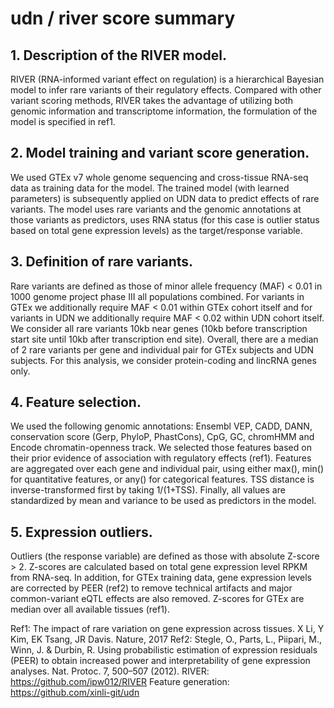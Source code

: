# udn / river score summary


## 1.	Description of the RIVER model.
RIVER (RNA-informed variant effect on regulation) is a hierarchical Bayesian model to infer rare variants of their regulatory effects. Compared with other variant scoring methods, RIVER takes the advantage of utilizing both genomic information and transcriptome information, the formulation of the model is specified in ref1.

## 2.	Model training and variant score generation.
We used GTEx v7 whole genome sequencing and cross-tissue RNA-seq data as training data for the model. The trained model (with learned parameters) is subsequently applied on UDN data to predict effects of rare variants. The model uses rare variants and the genomic annotations at those variants as predictors, uses RNA status (for this case is outlier status based on total gene expression levels) as the target/response variable. 

## 3.	Definition of rare variants.
Rare variants are defined as those of minor allele frequency (MAF) < 0.01 in 1000 genome project phase III all populations combined. For variants in GTEx we additionally require MAF < 0.01 within GTEx cohort itself and for variants in UDN we additionally require MAF < 0.02 within UDN cohort itself. We consider all rare variants 10kb near genes (10kb before transcription start site until 10kb after transcription end site). Overall, there are a median of 2 rare variants per gene and individual pair for GTEx subjects and UDN subjects. For this analysis, we consider protein-coding and lincRNA genes only. 

## 4.	Feature selection.
We used the following genomic annotations: Ensembl VEP, CADD, DANN, conservation score (Gerp, PhyloP, PhastCons), CpG, GC, chromHMM and Encode chromatin-openness track. We selected those features based on their prior evidence of association with regulatory effects (ref1). Features are aggregated over each gene and individual pair, using either max(), min() for quantitative features, or any() for categorical features. TSS distance is inverse-transformed first by taking 1/(1+TSS). Finally, all values are standardized by mean and variance to be used as predictors in the model. 

## 5.	Expression outliers.
Outliers (the response variable) are defined as those with absolute Z-score > 2. Z-scores are calculated based on total gene expression level RPKM from RNA-seq. In addition, for GTEx training data, gene expression levels are corrected by PEER (ref2) to remove technical artifacts and major common-variant eQTL effects are also removed. Z-scores for GTEx are median over all available tissues (ref1). 

Ref1: The impact of rare variation on gene expression across tissues. X Li, Y Kim, EK Tsang, JR Davis. Nature, 2017
Ref2: Stegle, O., Parts, L., Piipari, M., Winn, J. & Durbin, R. Using probabilistic estimation of expression residuals (PEER) to obtain increased power and interpretability of gene expression analyses. Nat. Protoc. 7, 500–507 (2012).
RIVER: https://github.com/ipw012/RIVER
Feature generation: https://github.com/xinli-git/udn



